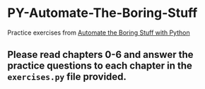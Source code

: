 # PY-Automate-The-Boring-Stuff
Practice exercises from [Automate the Boring Stuff with Python](http://automatetheboringstuff.com/2e/chapter0/)

## Please read chapters 0-6 and answer the practice questions to each chapter in the `exercises.py` file provided.



